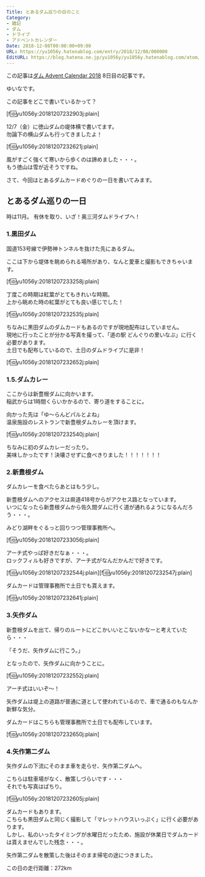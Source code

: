 ```yaml
---
Title: とあるダム巡りの日のこと
Category:
- 雑記
- ダム
- ドライブ
- アドベントカレンダー
Date: 2018-12-08T00:00:00+09:00
URL: https://yu1056y.hatenablog.com/entry/2018/12/08/000000
EditURL: https://blog.hatena.ne.jp/yu1056y/yu1056y.hatenablog.com/atom/entry/10257846132681799803
---
```


この記事は[ダム Advent Calendar 2018](https://adventar.org/calendars/2926) 8日目の記事です。

ゆいなです。

この記事をどこで書いているかって？

[f:id:yu1056y:20181207232903j:plain]

12/7（金）に徳山ダムの堤体横で書いてます。  
勿論下の横山ダムも行ってきましたよ！

[f:id:yu1056y:20181207232621j:plain]

風がすごく強くて寒いから歩くのは諦めました・・・。  
もう徳山は雪が近そうですね。

さて、今回はとあるダムカードめぐりの一日を書いてみます。

## とあるダム巡りの一日

時は11月。
有休を取り、いざ！奥三河ダムドライブへ！

### 1.黒田ダム

国道153号線で伊勢神トンネルを抜けた先にあるダム。

ここは下から堤体を眺められる場所があり、なんと愛車と撮影もできちゃいます。

[f:id:yu1056y:20181207233258j:plain]

丁度この時期は紅葉がとてもきれいな時期。  
上から眺めた時の紅葉がとても良い感じでした！

[f:id:yu1056y:20181207232535j:plain]

ちなみに黒田ダムのダムカードもあるのですが現地配布はしていません。  
現地に行ったことが分かる写真を撮って、「道の駅 どんぐりの里いなぶ」に行く必要があります。  
土日でも配布しているので、土日のダムドライブに是非！

[f:id:yu1056y:20181207232652j:plain]

### 1.5.ダムカレー

ここからは新豊根ダムに向かいます。  
稲武からは1時間くらいかかるので、寄り道をすることに。

向かった先は「ゆ〜らんどパルとよね」  
温泉施設のレストランで新豊根ダムカレーを頂けます。

[f:id:yu1056y:20181207232540j:plain]

ちなみに初のダムカレーだったり。  
美味しかったです！決壊させずに食べきりました！！！！！！！

### 2.新豊根ダム

ダムカレーを食べたらあとはもう少し。

新豊根ダムへのアクセスは県道418号からがアクセス路となっています。  
いつになったら新豊根ダムから佐久間ダムに行く道が通れるようになるんだろう・・・。

みどり湖畔をぐるっと回りつつ管理事務所へ。

[f:id:yu1056y:20181207233056j:plain]

アーチ式やっぱ好きだなぁ・・・。  
ロックフィルも好きですが、アーチ式がなんだかんだで好きです。

[f:id:yu1056y:20181207232544j:plain][f:id:yu1056y:20181207232547j:plain]

ダムカードは管理事務所で土日でも貰えます。

[f:id:yu1056y:20181207232641j:plain]

### 3.矢作ダム

新豊根ダムを出て、帰りのルートにどこかいいとこないかなーと考えていたら・・・

「そうだ、矢作ダムに行こう。」

となったので、矢作ダムに向かうことに。

[f:id:yu1056y:20181207232552j:plain]

アーチ式はいいぞ〜！

矢作ダムは堤上の道路が普通に道として使われているので、車で通るのもなんか新鮮な気分。

ダムカードはこちらも管理事務所で土日でも配布しています。

[f:id:yu1056y:20181207232650j:plain]

### 4.矢作第二ダム

矢作ダムの下流にそのまま車を走らせ、矢作第二ダムへ。

こちらは駐車場がなく、散策しづらいです・・・  
それでも写真はぱちり。

[f:id:yu1056y:20181207232605j:plain]

ダムカードもあります。  
こちらも黒田ダムと同じく撮影して「マレットハウスいっぷく」に行く必要があります。  
しかし、私のいったタイミングが水曜日だったため、施設が休業日でダムカードは貰えませんでした残念・・・。

矢作第二ダムを散策した後はそのまま帰宅の途につきました。

この日の走行距離：272km

